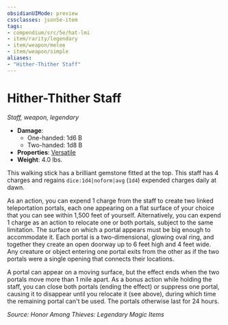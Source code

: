 ```yaml
---
obsidianUIMode: preview
cssclasses: json5e-item
tags:
- compendium/src/5e/hat-lmi
- item/rarity/legendary
- item/weapon/melee
- item/weapon/simple
aliases: 
- "Hither-Thither Staff"
---
```

# Hither-Thither Staff
*Staff, weapon, legendary*  

- **Damage**:
  - One-handed: 1d6 B
  - Two-handed: 1d8 B
- **Properties**: [Versatile](2-Mechanics/CLI/rules/item-properties.md#Versatile)
- **Weight**: 4.0 lbs.

This walking stick has a brilliant gemstone fitted at the top. This staff has 4 charges and regains `dice:1d4|noform|avg` (`1d4`) expended charges daily at dawn.

As an action, you can expend 1 charge from the staff to create two linked teleportation portals, each one appearing on a flat surface of your choice that you can see within 1,500 feet of yourself. Alternatively, you can expend 1 charge as an action to relocate one or both portals, subject to the same limitation. The surface on which a portal appears must be big enough to accommodate it. Each portal is a two-dimensional, glowing oval ring, and together they create an open doorway up to 6 feet high and 4 feet wide. Any creature or object entering one portal exits from the other as if the two portals were a single opening that connects their locations.

A portal can appear on a moving surface, but the effect ends when the two portals move more than 1 mile apart. As a bonus action while holding the staff, you can close both portals (ending the effect) or suppress one portal, causing it to disappear until you relocate it (see above), during which time the remaining portal can't be used. The portals otherwise last for 24 hours.

*Source: Honor Among Thieves: Legendary Magic Items*